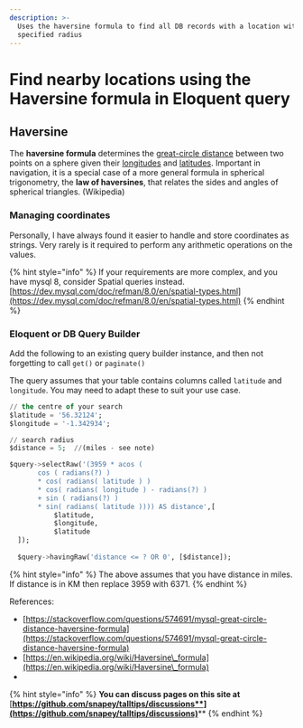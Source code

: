 ```yaml
---
description: >-
  Uses the haversine formula to find all DB records with a location within a
  specified radius
---
```


# Find nearby locations using the Haversine formula in Eloquent query

## Haversine

The **haversine formula** determines the [great-circle distance](https://en.wikipedia.org/wiki/Great-circle\_distance) between two points on a sphere given their [longitudes](https://en.wikipedia.org/wiki/Longitude) and [latitudes](https://en.wikipedia.org/wiki/Latitude). Important in navigation, it is a special case of a more general formula in spherical trigonometry, the **law of haversines**, that relates the sides and angles of spherical triangles. (Wikipedia)

### Managing coordinates

Personally, I have always found it easier to handle and store coordinates as strings. Very rarely is it required to perform any arithmetic operations on the values.

{% hint style="info" %}
If your requirements are more complex, and you have mysql 8, consider Spatial queries instead. [https://dev.mysql.com/doc/refman/8.0/en/spatial-types.html](https://dev.mysql.com/doc/refman/8.0/en/spatial-types.html)
{% endhint %}

### Eloquent or DB Query Builder

Add the following to an existing query builder instance, and then not forgetting to call `get()` or `paginate()`

The query assumes that your table contains columns called `latitude` and `longitude`. You may need to adapt these to suit your use case.

```sql
// the centre of your search
$latitude = '56.32124';
$longitude = '-1.342934';

// search radius
$distance = 5;  //(miles - see note)

$query->selectRaw('(3959 * acos (
       cos ( radians(?) )
       * cos( radians( latitude ) )
       * cos( radians( longitude ) - radians(?) )
       + sin ( radians(?) )
       * sin( radians( latitude )))) AS distance',[
           $latitude,
           $longitude,
           $latitude
  ]);
            
  $query->havingRaw('distance <= ? OR 0', [$distance]);
```

{% hint style="info" %}
&#x20;The above assumes that you have distance in miles.  If distance is in KM then replace 3959 with 6371.
{% endhint %}

References:

* [https://stackoverflow.com/questions/574691/mysql-great-circle-distance-haversine-formula](https://stackoverflow.com/questions/574691/mysql-great-circle-distance-haversine-formula)
* [https://en.wikipedia.org/wiki/Haversine\_formula](https://en.wikipedia.org/wiki/Haversine\_formula)
*

{% hint style="info" %}
**You can discuss pages on this site at** [**https://github.com/snapey/talltips/discussions**](https://github.com/snapey/talltips/discussions)****
{% endhint %}

